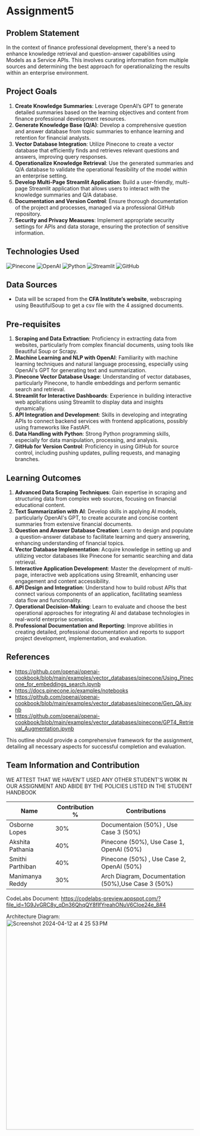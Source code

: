 # Assignment5 

## Problem Statement
In the context of finance professional development, there's a need to enhance knowledge retrieval and question-answer capabilities using Models as a Service APIs. This involves curating information from multiple sources and determining the best approach for operationalizing the results within an enterprise environment.

## Project Goals
1. **Create Knowledge Summaries**: Leverage OpenAI’s GPT to generate detailed summaries based on the learning objectives and content from finance professional development resources.
2. **Generate Knowledge Base (Q/A)**: Develop a comprehensive question and answer database from topic summaries to enhance learning and retention for financial analysts.
3. **Vector Database Integration**: Utilize Pinecone to create a vector database that efficiently finds and retrieves relevant questions and answers, improving query responses.
4. **Operationalize Knowledge Retrieval**: Use the generated summaries and Q/A database to validate the operational feasibility of the model within an enterprise setting.
5. **Develop Multi-Page Streamlit Application**: Build a user-friendly, multi-page Streamlit application that allows users to interact with the knowledge summaries and Q/A database.
6. **Documentation and Version Control**: Ensure thorough documentation of the project and processes, managed via a professional GitHub repository.
7. **Security and Privacy Measures**: Implement appropriate security settings for APIs and data storage, ensuring the protection of sensitive information.

  ## Technologies Used

![Pinecone](https://img.shields.io/badge/Pinecone-13AA52?style=for-the-badge&logo=pinecone&logoColor=white)
![OpenAI](https://img.shields.io/badge/OpenAI-412991?style=for-the-badge&logo=openai&logoColor=white)
![Python](https://img.shields.io/badge/Python-3776AB?style=for-the-badge&logo=python&logoColor=white)
![Streamlit](https://img.shields.io/badge/Streamlit-FF4B4B?style=for-the-badge&logo=streamlit&logoColor=white)
![GitHub](https://img.shields.io/badge/GitHub-181717?style=for-the-badge&logo=github&logoColor=white)


## Data Sources
- Data will be scraped from the **CFA Institute’s website**, webscraping using BeautifulSoup to get a csv file with the 4 assigned documents.

## Pre-requisites

1. **Scraping and Data Extraction**: Proficiency in extracting data from websites, particularly from complex financial documents, using tools like Beautiful Soup or Scrapy.
2. **Machine Learning and NLP with OpenAI**: Familiarity with machine learning techniques and natural language processing, especially using OpenAI's GPT for generating text and summarization.
3. **Pinecone Vector Database Usage**: Understanding of vector databases, particularly Pinecone, to handle embeddings and perform semantic search and retrieval.
4. **Streamlit for Interactive Dashboards**: Experience in building interactive web applications using Streamlit to display data and insights dynamically.
5. **API Integration and Development**: Skills in developing and integrating APIs to connect backend services with frontend applications, possibly using frameworks like FastAPI.
6. **Data Handling with Python**: Strong Python programming skills, especially for data manipulation, processing, and analysis.
7. **GitHub for Version Control**: Proficiency in using GitHub for source control, including pushing updates, pulling requests, and managing branches.

## Learning Outcomes
1. **Advanced Data Scraping Techniques**: Gain expertise in scraping and structuring data from complex web sources, focusing on financial educational content.
2. **Text Summarization with AI**: Develop skills in applying AI models, particularly OpenAI's GPT, to create accurate and concise content summaries from extensive financial documents.
3. **Question and Answer Database Creation**: Learn to design and populate a question-answer database to facilitate learning and query answering, enhancing understanding of financial topics.
4. **Vector Database Implementation**: Acquire knowledge in setting up and utilizing vector databases like Pinecone for semantic searching and data retrieval.
5. **Interactive Application Development**: Master the development of multi-page, interactive web applications using Streamlit, enhancing user engagement and content accessibility.
6. **API Design and Integration**: Understand how to build robust APIs that connect various components of an application, facilitating seamless data flow and functionality.
7. **Operational Decision-Making**: Learn to evaluate and choose the best operational approaches for integrating AI and database technologies in real-world enterprise scenarios.
8. **Professional Documentation and Reporting**: Improve abilities in creating detailed, professional documentation and reports to support project development, implementation, and evaluation.

## References
- https://github.com/openai/openai-cookbook/blob/main/examples/vector_databases/pinecone/Using_Pinecone_for_embeddings_search.ipynb
- https://docs.pinecone.io/examples/notebooks
- https://github.com/openai/openai-cookbook/blob/main/examples/vector_databases/pinecone/Gen_QA.ipynb
- https://github.com/openai/openai-cookbook/blob/main/examples/vector_databases/pinecone/GPT4_Retrieval_Augmentation.ipynb


This outline should provide a comprehensive framework for the assignment, detailing all necessary aspects for successful completion and evaluation.

## Team Information and Contribution

WE ATTEST THAT WE HAVEN'T USED ANY OTHER STUDENT'S WORK IN OUR ASSIGNMENT AND ABIDE BY THE POLICIES LISTED IN THE STUDENT HANDBOOK

| Name               | Contribution %   | Contributions                                             |
|--------------------|------------------|-----------------------------------------------------------|
| Osborne Lopes      | 30%            | Documentaion (50%) , Use Case 3 (50%)                     |
| Akshita Pathania   | 40%            | Pinecone (50%), Use Case 1, OpenAI (50%)                  |
| Smithi Parthiban   | 40%            | Pinecone (50%) , Use Case 2, OpenAI (50%)                 |
| Manimanya Reddy    | 30%            | Arch Diagram, Documentation (50%),Use Case 3 (50%)        |
 


CodeLabs Document: https://codelabs-preview.appspot.com/?file_id=1G9JvGRC8y_qDn36QhqQY8fIfYreahONuV6Cloe24e_8#4

Architecture Diagram:
<img width="563" alt="Screenshot 2024-04-12 at 4 25 53 PM" src="https://github.com/BigDataIA-Spring2024-Sec1-Team6/Assignment5/assets/114605149/b47b9f62-75bc-44ee-8866-51fdb273cf88">







